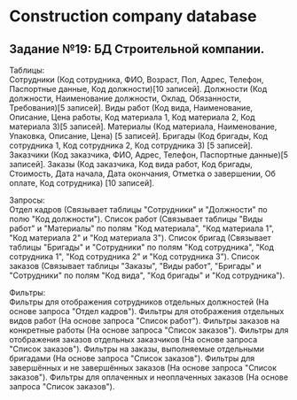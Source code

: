 # Construction company database

## Задание №19: БД Строительной компании.

Таблицы:	
Сотрудники (Код сотрудника, ФИО, Возраст, Пол, Адрес, Телефон, Паспортные данные, Код должности)[10 записей].
Должности (Код должности, Наименование должности, Оклад, Обязанности, Требования)[5 записей].
Виды работ (Код вида, Наименование, Описание, Цена работы, Код материала 1, Код материала 2, Код материала 3)[5 записей].
Материалы (Код материала, Наименование, Упаковка, Описание, Цена) [5 записей].
Бригады (Код бригады, Код сотрудника 1, Код сотрудника 2, Код сотрудника 3) [5 записей].
Заказчики (Код заказчика, ФИО, Адрес, Телефон, Паспортные данные)[5 записей].
Заказы (Код заказчика, Код вида работ, Код бригады, Стоимость, Дата начала, Дата окончания, Отметка о завершении, Об оплате, Код сотрудника) [10 записей].

Запросы:	
Отдел кадров (Связывает таблицы "Сотрудники" и "Должности" по полю "Код должности").
Список работ (Связывает таблицы "Виды работ" и "Материалы" по полям "Код материала", "Код материала 1", "Код материала 2" и "Код материала 3").
Список бригад (Связывает таблицы "Бригады" и "Сотрудники" по полям "Код сотрудника", "Код сотрудника 1", "Код сотрудника 2" и "Код сотрудника 3").
Список заказов (Связывает таблицы "Заказы", "Виды работ", "Бригады" и "Сотрудники" по полям "Код вида", "Код бригады" и "Код сотрудника").

Фильтры:	
Фильтры для отображения сотрудников отдельных должностей (На основе запроса "Отдел кадров").
Фильтры для отображения отдельных видов работ (На основе запроса "Список работ").
Фильтры заказов на конкретные работы (На основе запроса "Список заказов").
Фильтры для отображения заказов отдельных заказчиков (На основе запроса "Список заказов").
Фильтры на заказы, выполняемые отдельными бригадами (На основе запроса "Список заказов").
Фильтры для завершённых и не завершённых заказов (На основе запроса "Список заказов").
Фильтры для оплаченных и неоплаченных заказов (На основе запроса "Список заказов").
